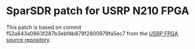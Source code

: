 # SparSDR patch for USRP N210 FPGA

This patch is based on commit f52a643a0863f287b3ebf4b879f2800979fa5ec7 from the [USRP FPGA source repository](https://github.com/EttusResearch/fpga).
